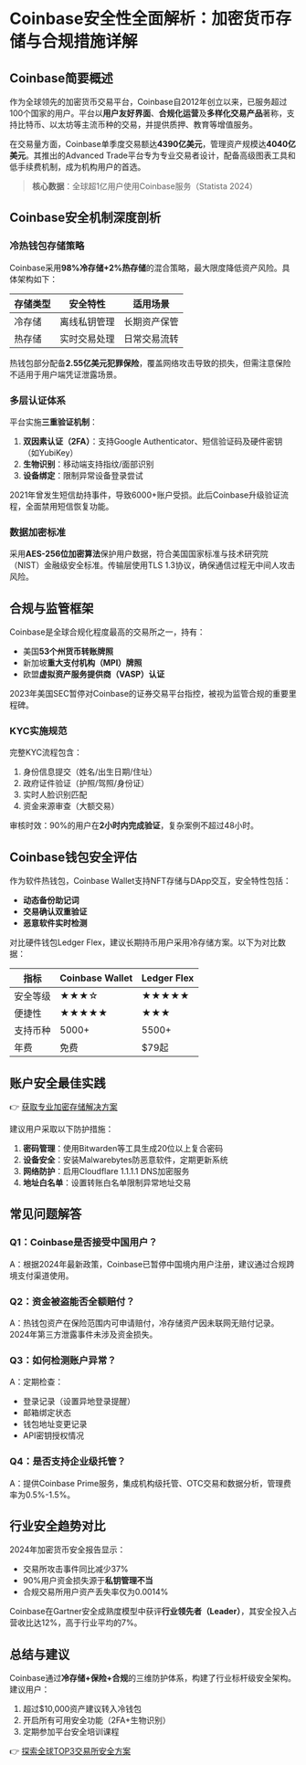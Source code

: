 # Coinbase安全性全面解析：加密货币存储与合规措施详解

## Coinbase简要概述

作为全球领先的加密货币交易平台，Coinbase自2012年创立以来，已服务超过100个国家的用户。平台以**用户友好界面**、**合规化运营**及**多样化交易产品**著称，支持比特币、以太坊等主流币种的交易，并提供质押、教育等增值服务。

在交易量方面，Coinbase单季度交易额达**4390亿美元**，管理资产规模达**4040亿美元**。其推出的Advanced Trade平台专为专业交易者设计，配备高级图表工具和低手续费机制，成为机构用户的首选。

> **核心数据**：全球超1亿用户使用Coinbase服务（Statista 2024）

## Coinbase安全机制深度剖析

### 冷热钱包存储策略

Coinbase采用**98%冷存储+2%热存储**的混合策略，最大限度降低资产风险。具体架构如下：

| 存储类型 | 安全特性 | 适用场景 |
|---------|---------|---------|
| 冷存储 | 离线私钥管理 | 长期资产保管 |
| 热存储 | 实时交易处理 | 日常交易流转 |

热钱包部分配备**2.55亿美元犯罪保险**，覆盖网络攻击导致的损失，但需注意保险不适用于用户端凭证泄露场景。

### 多层认证体系

平台实施**三重验证机制**：
1. **双因素认证（2FA）**：支持Google Authenticator、短信验证码及硬件密钥（如YubiKey）
2. **生物识别**：移动端支持指纹/面部识别
3. **设备绑定**：限制异常设备登录尝试

2021年曾发生短信劫持事件，导致6000+账户受损。此后Coinbase升级验证流程，全面禁用短信恢复功能。

### 数据加密标准

采用**AES-256位加密算法**保护用户数据，符合美国国家标准与技术研究院（NIST）金融级安全标准。传输层使用TLS 1.3协议，确保通信过程无中间人攻击风险。

## 合规与监管框架

Coinbase是全球合规化程度最高的交易所之一，持有：
- 美国**53个州货币转账牌照**
- 新加坡**重大支付机构（MPI）牌照**
- 欧盟**虚拟资产服务提供商（VASP）认证**

2023年美国SEC暂停对Coinbase的证券交易平台指控，被视为监管合规的重要里程碑。

### KYC实施规范

完整KYC流程包含：
1. 身份信息提交（姓名/出生日期/住址）
2. 政府证件验证（护照/驾照/身份证）
3. 实时人脸识别匹配
4. 资金来源审查（大额交易）

审核时效：90%的用户在**2小时内完成验证**，复杂案例不超过48小时。

## Coinbase钱包安全评估

作为软件热钱包，Coinbase Wallet支持NFT存储与DApp交互，安全特性包括：
- **动态备份助记词**
- **交易确认双重验证**
- **恶意软件实时检测**

对比硬件钱包Ledger Flex，建议长期持币用户采用冷存储方案。以下为对比数据：

| 指标 | Coinbase Wallet | Ledger Flex |
|------|----------------|------------|
| 安全等级 | ★★★☆ | ★★★★★ |
| 便捷性 | ★★★★★ | ★★★ |
| 支持币种 | 5000+ | 5500+ |
| 年费 | 免费 | $79起 |

## 账户安全最佳实践

👉 [获取专业加密存储解决方案](https://bit.ly/okx_welcome)

建议用户采取以下防护措施：
1. **密码管理**：使用Bitwarden等工具生成20位以上复合密码
2. **设备安全**：安装Malwarebytes防恶意软件，定期更新系统
3. **网络防护**：启用Cloudflare 1.1.1.1 DNS加密服务
4. **地址白名单**：设置转账白名单限制异常地址交易

## 常见问题解答

### Q1：Coinbase是否接受中国用户？
A：根据2024年最新政策，Coinbase已暂停中国境内用户注册，建议通过合规跨境支付渠道使用。

### Q2：资金被盗能否全额赔付？
A：热钱包资产在保险范围内可申请赔付，冷存储资产因未联网无赔付记录。2024年第三方泄露事件未涉及资金损失。

### Q3：如何检测账户异常？
A：定期检查：
- 登录记录（设置异地登录提醒）
- 邮箱绑定状态
- 钱包地址变更记录
- API密钥授权情况

### Q4：是否支持企业级托管？
A：提供Coinbase Prime服务，集成机构级托管、OTC交易和数据分析，管理费率为0.5%-1.5%。

## 行业安全趋势对比

2024年加密货币安全报告显示：
- 交易所攻击事件同比减少37%
- 90%用户资金损失源于**私钥管理不当**
- 合规交易所用户资产丢失率仅为0.0014%

Coinbase在Gartner安全成熟度模型中获评**行业领先者（Leader）**，其安全投入占营收比达12%，高于行业平均的7%。

## 总结与建议

Coinbase通过**冷存储+保险+合规**的三维防护体系，构建了行业标杆级安全架构。建议用户：
1. 超过$10,000资产建议转入冷钱包
2. 开启所有可用安全功能（2FA+生物识别）
3. 定期参加平台安全培训课程

👉 [探索全球TOP3交易所安全方案](https://bit.ly/okx_welcome)